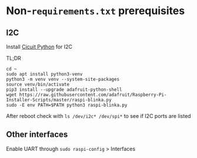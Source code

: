 # Non-`requirements.txt` prerequisites

## I2C

Install [Cicuit Python](https://learn.adafruit.com/circuitpython-on-raspberrypi-linux/installing-circuitpython-on-raspberry-pi) for I2C

TL;DR

```
cd ~
sudo apt install python3-venv
python3 -m venv venv --system-site-packages
source venv/bin/activate
pip3 install --upgrade adafruit-python-shell
wget https://raw.githubusercontent.com/adafruit/Raspberry-Pi-Installer-Scripts/master/raspi-blinka.py
sudo -E env PATH=$PATH python3 raspi-blinka.py
```

After reboot check with `ls /dev/i2c* /dev/spi*` to see if I2C ports are listed

## Other interfaces

Enable UART through `sudo raspi-config` > Interfaces
